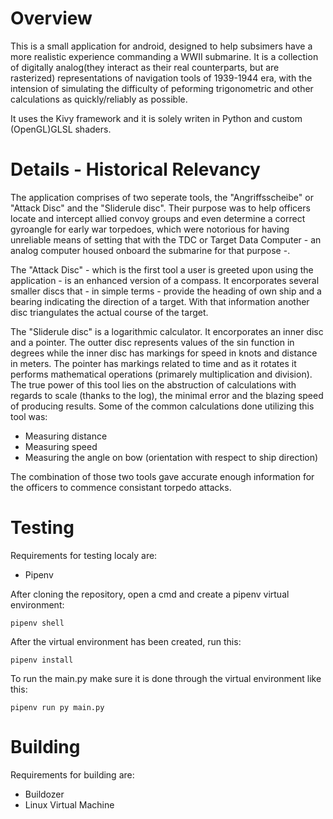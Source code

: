 # Overview
This is a small application for android, designed to help subsimers have a more realistic experience commanding a WWII submarine. It is a collection of digitally analog(they interact as their real counterparts, but are rasterized) representations of navigation tools of 1939-1944 era, with the intension of simulating the difficulty of peforming trigonometric and other calculations as quickly/reliably as possible.

It uses the Kivy framework and it is solely writen in Python and custom (OpenGL)GLSL shaders.

# Details - Historical Relevancy
The application comprises of two seperate tools, the "Angriffsscheibe" or "Attack Disc" and the "Sliderule disc". Their purpose was to help officers locate and intercept allied convoy groups and even determine a correct gyroangle for early war torpedoes, which were notorious for having unreliable means of setting that with the TDC or Target Data Computer - an analog computer housed onboard the submarine for that purpose -.

The "Attack Disc" - which is the first tool a user is greeted upon using the application - is an enhanced version of a compass. It encorporates several smaller discs that - in simple terms - provide the heading of own ship and a bearing indicating the direction of a target. With that information another disc triangulates the actual course of the target.

The "Sliderule disc" is a logarithmic calculator. It encorporates an inner disc and a pointer. The outter disc represents values of the sin function in degrees while the inner disc has markings for speed in knots and distance in meters. The pointer has markings related to time and as it rotates it performs mathematical operations
(primarely multiplication and division). The true power of this tool lies on the abstruction of calculations with regards to scale (thanks to the log), the minimal error and the blazing speed of producing results. Some of the common calculations done utilizing this tool was:
<ul>
  <li>
    Measuring distance
  </li>
  <li>
    Measuring speed
  </li>
  <li>
    Measuring the angle on bow (orientation with respect to ship direction)
  </li>
</ul>

The combination of those two tools gave accurate enough information for the officers to commence consistant torpedo attacks.

# Testing
Requirements for testing localy are:
<ul>
<li>Pipenv</li>
</ul>

After cloning the repository, open a cmd and create a pipenv virtual environment:
```
pipenv shell
```
After the virtual environment has been created, run this:
```
pipenv install
```
To run the main.py make sure it is done through the virtual environment like this:
```
pipenv run py main.py
```

# Building
Requirements for building are:
<ul>
<li>Buildozer</li>
<li>Linux Virtual Machine</li>
</ul>
